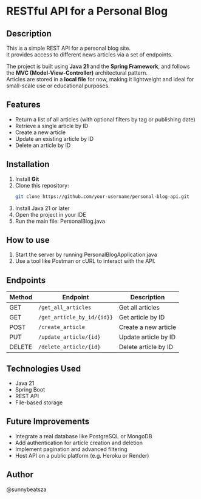 # RESTful API for a Personal Blog

## Description

This is a simple REST API for a personal blog site.  
It provides access to different news articles via a set of endpoints.

The project is built using **Java 21** and the **Spring Framework**, and follows the **MVC (Model-View-Controller)** architectural pattern.  
Articles are stored in a **local file** for now, making it lightweight and ideal for small-scale use or educational purposes.

## Features

- Return a list of all articles (with optional filters by tag or publishing date)
- Retrieve a single article by ID
- Create a new article
- Update an existing article by ID
- Delete an article by ID


## Installation

1. Install **Git**
2. Clone this repository:
   ```bash
   git clone https://github.com/your-username/personal-blog-api.git
   ```
3. Install Java 21 or later
4. Open the project in your IDE
5. Run the main file: PersonalBlog.java

## How to use
1. Start the server by running PersonalBlogApplication.java
2. Use a tool like Postman or cURL to interact with the API.


## Endpoints
| Method | Endpoint         | Description          |
| ------ | ---------------- | -------------------- |
| GET    | `/get_all_articles`      | Get all articles     |
| GET    | `/get_article_by_id/{id}}` | Get article by ID    |
| POST   | `/create_article`      | Create a new article |
| PUT    | `/update_article/{id}` | Update article by ID |
| DELETE | `/delete_article/{id}` | Delete article by ID |

## Technologies Used
- Java 21
- Spring Boot
- REST API
- File-based storage

## Future Improvements
- Integrate a real database like PostgreSQL or MongoDB
- Add authentication for article creation and deletion
- Implement pagination and advanced filtering
- Host API on a public platform (e.g. Heroku or Render)

## Author
@sunnybeatsza
